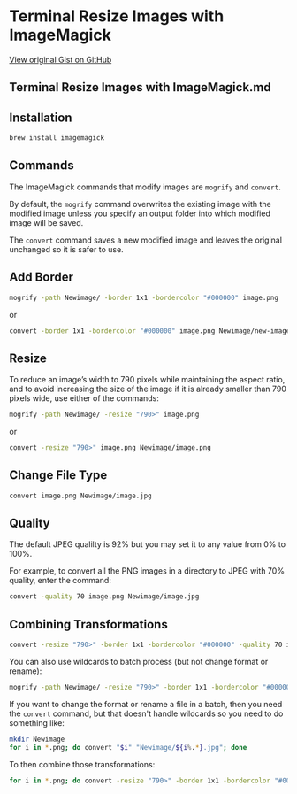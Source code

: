 # Terminal Resize Images with ImageMagick

[View original Gist on GitHub](https://gist.github.com/Integralist/335cb5bb402bcc7fd0c4c6a88776f08a)

## Terminal Resize Images with ImageMagick.md

## Installation

```bash
brew install imagemagick
```

## Commands

The ImageMagick commands that modify images are `mogrify` and `convert`.

By default, the `mogrify` command overwrites the existing image with the modified image unless you specify an output folder into which modified image will be saved.

The `convert` command saves a new modified image and leaves the original unchanged so it is safer to use.

## Add Border

```bash
mogrify -path Newimage/ -border 1x1 -bordercolor "#000000" image.png
```

or

```bash
convert -border 1x1 -bordercolor "#000000" image.png Newimage/new-image.png
```

## Resize

To reduce an image’s width to 790 pixels while maintaining the aspect ratio, and to avoid increasing the size of the image if it is already smaller than 790 pixels wide, use either of the commands:

```bash
mogrify -path Newimage/ -resize "790>" image.png
```

or

```bash
convert -resize "790>" image.png Newimage/image.png
```

## Change File Type

```bash
convert image.png Newimage/image.jpg
```

## Quality

The default JPEG qualilty is 92% but you may set it to any value from 0% to 100%.

For example, to convert all the PNG images in a directory to JPEG with 70% quality, enter the command:

```bash
convert -quality 70 image.png Newimage/image.jpg
```

## Combining Transformations

```bash
convert -resize "790>" -border 1x1 -bordercolor "#000000" -quality 70 image.png converted.jpg
```

You can also use wildcards to batch process (but not change format or rename):

```bash
mogrify -path Newimage/ -resize "790>" -border 1x1 -bordercolor "#000000" *.*
```

If you want to change the format or rename a file in a batch, then you need the `convert` command, but that doesn't handle wildcards so you need to do something like:

```bash
mkdir Newimage
for i in *.png; do convert "$i" "Newimage/${i%.*}.jpg"; done
```

To then combine those transformations:

```bash
for i in *.png; do convert -resize "790>" -border 1x1 -bordercolor "#000000" -quality 70 "$i" "Newimage/${i%.*}.jpg"; done
```

